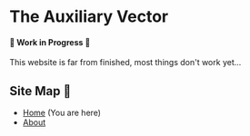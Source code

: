 # The Auxiliary Vector

#### 🚧 Work in Progress 🚧

This website is far from finished, most things don't work yet...


## Site Map 📜

- [Home](/) (You are here)
- [About](/about)
